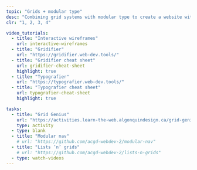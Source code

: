 ```yaml
---
topic: "Grids + modular type"
desc: "Combining grid systems with modular type to create a website without much hassle."
clr: "1, 2, 3, 4"

video_tutorials:
  - title: "Interactive wireframes"
    url: interactive-wireframes
  - title: "Gridifier"
    url: "https://gridifier.web-dev.tools/"
  - title: "Gridifier cheat sheet"
    url: gridifier-cheat-sheet
    highlight: true
  - title: "Typografier"
    url: "https://typografier.web-dev.tools/"
  - title: "Typografier cheat sheet"
    url: typografier-cheat-sheet
    highlight: true

tasks:
  - title: "Grid Genius"
    url: "https://activities.learn-the-web.algonquindesign.ca/grid-genius/"
    type: activity
  - type: blank
  - title: "Modular nav"
    # url: "https://github.com/acgd-webdev-2/modular-nav"
  - title: "Lists ’n’ grids"
    # url: "https://github.com/acgd-webdev-2/lists-n-grids"
  - type: watch-videos
---
```

